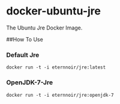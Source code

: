 docker-ubuntu-jre
=================

The Ubuntu Jre Docker Image.

##How To Use

### Default Jre

```
docker run -t -i eternnoir/jre:latest
```
### OpenJDK-7-Jre 

```
docker run -t -i eternnoir/jre:openjdk-7
```
